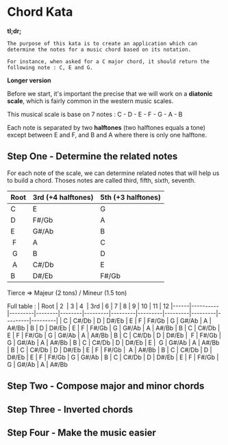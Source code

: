 # Chord Kata

**tl;dr;**
  
    The purpose of this kata is to create an application which can determine the notes for a music chord based on its notation.

    For instance, when asked for a C major chord, it should return the following note : C, E and G.


**Longer version**

Before we start, it's important the precise that we will work on a **diatonic scale**, which is fairly common in the western music scales.

This musical scale is base on 7 notes : C - D - E - F - G - A - B

Each note is separated by two **halftones** (two halftones equals a tone) except between E and F, and B and A where there is only one halftone.

## Step One - Determine the related notes

For each note of the scale, we can determine related notes that will help us to build a chord. Thoses notes are called third, fifth, sixth, seventh.

| Root | 3rd (+4 halftones)    | 5th (+3 halftones)    |
|------|--------|---------|
|  C   |  E     |  G      |
|  D   |  F#/Gb |  A      |
|  E   |  G#/Ab |  B      |
|  F   |  A     |  C      |
|  G   |  B     |  D      |
|  A   |  C#/Db |  E      |
|  B   |  D#/Eb |  F#/Gb  |


Tierce => Majeur (2 tons) / Mineur (1.5 ton)

Full table : 
| Root | 2        | 3       | 4      | 3rd    | 6       | 7       | 8       | 9       | 10      | 11      | 12
|------|----------|---------|--------|--------|---------|---------|---------|---------|---------|---------|---------|
|  C   |  C#/Db   |  D      |  D#/Eb |  E     |  F      |  F#/Gb  |  G      |  G#/Ab  |  A      |  A#/Bb  |  B
|  D   |  D#/Eb   |  E      |  F     |  F#/Gb |  G      |  G#/Ab  |  A      |  A#/Bb  |  B      |  C      |  C#/Db
|  E   |  F       |  F#/Gb  |  G     |  G#/Ab |  A      |  A#/Bb  |  B      |  C      |  C#/Db  |  D      |  D#/Eb
|  F   |  F#/Gb   |  G      |  G#/Ab |  A     |  A#/Bb  |  B      |  C      |  C#/Db  |  D      |  D#/Eb  |  E
|  G   |  G#/Ab   |  A      |  A#/Bb |  B     |  C      |  C#/Db  |  D      |  D#/Eb  |  E      |  F      |  F#/Gb
|  A   |  A#/Bb   |  B      |  C     |  C#/Db |  D      |  D#/Eb  |  E      |  F      |  F#/Gb  |  G      |  G#/Ab
|  B   |  C       |  C#/Db  |  D     |  D#/Eb |  E      |  F      |  F#/Gb  |  G      |  G#/Ab  |  A      |  A#/Bb

## Step Two - Compose major and minor chords

## Step Three - Inverted chords

## Step Four - Make the music easier